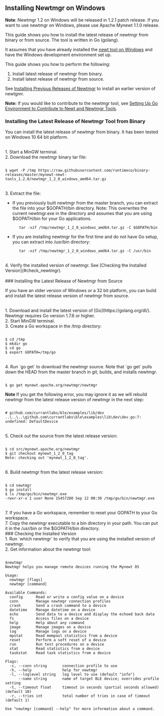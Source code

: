 ## Installing Newtmgr on Windows

**Note**: Newtmgr 1.2 on Windows will be released in 1.2.1 patch release. If you want to use newtmgr on Windows, please use Apache Mynewt 1.1.0 release.

This guide shows you how to install the latest release of newtmgr from binary or from source. The tool is written in Go (golang).

It assumes that you have already installed the [newt tool on Windows](/newt/install/newt_windows/) and have the Windows development environment set up.  

This guide shows you how to perform the following:

1. Install latest release of newtmgr from binary.
2. Install latest release of newtmgr from source.

See [Installing Previous Releases of Newtmgr](/newtmgr/prev_releases) to install an earlier version of newtgmr.

**Note:** If you would like to contribute to the newtmgr tool, see [Setting Up Go Environment to Contribute to Newt and Newtmgr Tools](/faq/go_env.md).

### Installing the Latest Release of Newtmgr Tool from Binary

You can install the latest release of newtmgr from binary. It has been tested on Windows 10 64 bit platform.

<br>
1. Start a MinGW terminal.  

<br>
2. Download the newtmgr binary tar file:

```no-highlight

$ wget -P /tmp https://raw.githubusercontent.com/runtimeco/binary-releases/master/mynewt-newt-tools_1.2.0/newtmgr_1_2_0_windows_amd64.tar.gz

```
<br>
3. Extract the file:

* If you previously built newtmgr from the master branch, you can extract the file into your $GOPATH/bin directory. Note: This overwrites the current newtmgr.exe in the directory and assumes that you are using $GOPATH/bin for your Go applications.

         tar -xzf /tmp/newtmgr_1_2_0_windows_amd64.tar.gz -C $GOPATH/bin

* If you are installing newtmgr for the first time and do not have Go setup, you can extract into /usr/bin directory:

         tar -xzf /tmp/newtmgr_1_2_0_windows_amd64.tar.gz -C /usr/bin


<br>
4. Verify the installed version of newtmgr. See [Checking the Installed Version](#check_newtmgr).
<br>


<br>
### Installing the Latest Release of Newtmgr from Source

If you have an older version of Windows or a 32 bit platform, you can build and install the latest release version of newtmgr from source.

<br>
1. Download and install the latest version of [Go](https://golang.org/dl/). Newtmgr requires Go version 1.7.6 or higher.

<br>
2. Start MinGW terminal. 

<br>
3. Create a Go workspace in the /tmp directory:

```no-highlight

$ cd /tmp
$ mkdir go
$ cd go
$ export GOPATH=/tmp/go

```

<br>
4. Run `go get` to download the newtmgr source.  Note that `go get` pulls down the HEAD from the master branch in git, builds, and installs newtmgr.

```no-highlight

$ go get mynewt.apache.org/newtmgr/newtmgr
```
**Note** If you get the following error, you may ignore it as we will rebuild newtmgr from the latest release version of newtmgr in the next step: 

```no-highlight

# github.com/currantlabs/ble/examples/lib/dev
..\..\..\github.com\currantlabs\ble\examples\lib\dev\dev.go:7: undefined: DefaultDevice

```

<br>
5. Check out the source from the latest release version:

```no-highlight

$ cd src/mynewt.apache.org/newtmgr
$ git checkout mynewt_1_2_0_tag
Note: checking out 'mynewt_1_2_0_tag'.

```

<br>
6. Build newtmgr from the latest release version:

```no-highlight

$ cd newtmgr
$ go install
$ ls /tmp/go/bin/newtmgr.exe
-rwxr-xr-x 1 user None 15457280 Sep 12 00:30 /tmp/go/bin/newtmgr.exe

```

<br>
7. If you have a Go workspace, remember to reset your GOPATH to your Go workspace.

<br>
7. Copy the newtmgr executable to a bin directory in your path. You can put it in the /usr/bin or the $GOPATH/bin directory.


<br>
### <a name="check_newtmgr"></a>Checking the Installed Version

<br>
1. Run `which newtmgr` to verify that you are using the installed version of newtmgr.

<br>
2. Get information about the newtmgr tool:

```no-highlight

$newtmgr
Newtmgr helps you manage remote devices running the Mynewt OS

Usage:
  newtmgr [flags]
  newtmgr [command]

Available Commands:
  config      Read or write a config value on a device
  conn        Manage newtmgr connection profiles
  crash       Send a crash command to a device
  datetime    Manage datetime on a device
  echo        Send data to a device and display the echoed back data
  fs          Access files on a device
  help        Help about any command
  image       Manage images on a device
  log         Manage logs on a device
  mpstat      Read mempool statistics from a device
  reset       Perform a soft reset of a device
  run         Run test procedures on a device
  stat        Read statistics from a device
  taskstat    Read task statistics from a device

Flags:
  -c, --conn string       connection profile to use
  -h, --help              help for newtmgr
  -l, --loglevel string   log level to use (default "info")
      --name string       name of target BLE device; overrides profile setting
  -t, --timeout float     timeout in seconds (partial seconds allowed) (default 10)
  -r, --tries int         total number of tries in case of timeout (default 1)

Use "newtmgr [command] --help" for more information about a command.

```
